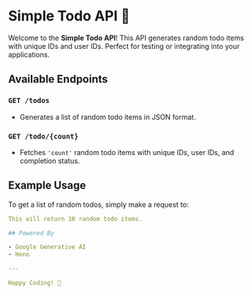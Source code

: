# Simple Todo API 🌟

Welcome to the **Simple Todo API**! This API generates random todo items with unique IDs and user IDs. Perfect for testing or integrating into your applications.

## Available Endpoints

### `GET /todos`
- Generates a list of random todo items in JSON format.

### `GET /todo/{count}`
- Fetches `'count'` random todo items with unique IDs, user IDs, and completion status.

## Example Usage

To get a list of random todos, simply make a request to:

```yaml
This will return 10 random todo items.

## Powered By

- Google Generative AI
- Hono

---

Happy Coding! 🚀

```
